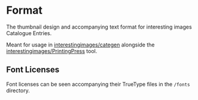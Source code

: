 # Format

The thumbnail design and accompanying text format for interesting images Catalogue Entries.

Meant for usage in [interestingimages/categen](https://github.com/interestingimages/categen) alongside the
[interestingimages/PrintingPress](https://github.com/interestingimages/PrintingPress) tool.

## Font Licenses

Font licenses can be seen accompanying their TrueType files in the `/fonts` directory.
